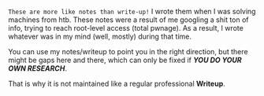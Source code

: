 `These are more like notes than write-up!` I wrote them when I was solving machines from htb. 
These notes were a result of me googling a shit ton of info, trying to reach root-level access (total pwnage). As a result, I wrote whatever was in my mind (well, mostly) during that time.


You can use my notes/writeup to point you in the right direction, but there might be gaps here and there, which can only be fixed if ***YOU DO YOUR OWN RESEARCH***.

That is why it is not maintained like a regular professional **Writeup**.
